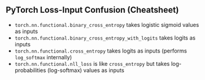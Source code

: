## PyTorch Loss-Input Confusion (Cheatsheet)

- `torch.nn.functional.binary_cross_entropy` takes logistic sigmoid values as inputs
- `torch.nn.functional.binary_cross_entropy_with_logits` takes logits as inputs 
- `torch.nn.functional.cross_entropy` takes logits as inputs (performs `log_softmax` internally)
- `torch.nn.functional.nll_loss` is like `cross_entropy` but takes log-probabilities (log-softmax) values as inputs
